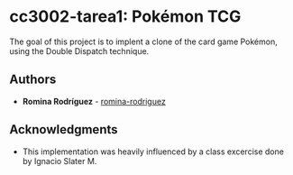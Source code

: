 # cc3002-tarea1: Pokémon TCG
The goal of this project is to implent a clone of the card game Pokémon, using the Double Dispatch technique. 

## Authors
* **Romina Rodríguez** - [romina-rodriguez](https://github.com/romina-rodriguez)

## Acknowledgments
* This implementation was heavily influenced by a class excercise done by Ignacio Slater M.
